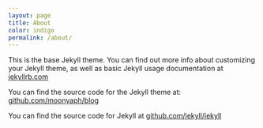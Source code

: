 ```yaml
---
layout: page
title: About
color: indigo
permalink: /about/
---
```


This is the base Jekyll theme. You can find out more info about customizing your Jekyll theme, as well as basic Jekyll usage documentation at [jekyllrb.com](http://jekyllrb.com/)

You can find the source code for the Jekyll theme at: [github.com/moonyaph/blog](github.com/moonyaph/blog)

You can find the source code for Jekyll at [github.com/jekyll/jekyll](https://github.com/jekyll/jekyll)
